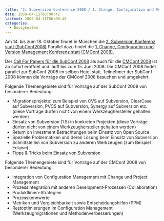 ```yaml
---
title: "2. Subversion Conference 2008 / 1. Change, Configuration und Version Management Konferenz"
date: 2008-04-11T00:00:42
lastmod: 2008-04-11T00:00:42
categories:
  - Neuigkeiten
---
```

Am 14. bis zum 18. Oktober findet in München die [2. Subversion Konferenz statt (SubConf2008)](http://www.subconf.de "2. Subversion Konferenz statt (SubConf2008)") 
Parallel dazu findet die [1. Change, Configuration und Version Management Konferenz statt (CMConf 2008)](http://www.cmconf.de/ "1. Change, Configuration und Version Management Konferenz statt (CMConf 2008)").

Der [Call For Papers für die SubConf 2008](http://www.subconf.de/call-for-papers/ "Call For Papers für die SubConf 2008") als auch für die 
[CMConf 2008](http://www.cmconf.de/call-for-papers/ "CMConf 2008") ist ab sofort eröffnet und läuft bis zum 15. Juni 2008.
Die CMConf 2008 findet parallel zur SubConf 2008 im selben Hotel statt. Teilnehmer der SubConf 2008 können die Vorträge der CMConf 2008 besuchen und umgekehrt.

Folgende Themengebiete sind für Vorträge auf der SubConf 2008 von besonderer Bedeutung:

+ Migrationsprojekte: zum Beispiel von CVS auf Subversion, ClearCase auf Subversion, PVCS auf Subversion, Synergy auf Subversion etc. (diese Vorträge dürfen nicht von einem Werkzeughersteller gehalten werden)
+ Einsatz von Subversion (1.5) in konkreten Projekten (diese Vorträge dürfen nicht von einem Werkzeughersteller gehalten werden)
+ Return on Investment Betrachtungen beim Einsatz von Open Source
+ Spezielle Problematiken und deren Lösung beim Einsatz von Subversion
+ Schnittstellen von Subversion zu anderen Werkzeugen (zum Beispiel Eclipse)
+ Tipps & Tricks beim Einsatz von Subversion

Folgende Themengebiete sind für Vorträge auf der CMConf 2008 von besonderer Bedeutung:

+ Integration von Configuration Management mit Change und Project Management
+ Prozessintegration mit anderen Development-Prozessen (Collaboration)
+ Produktlinien-Strategien
+ Prozesskennwerte
+ Metriken und Vergleichbarkeit sowie Entscheidungshilfen (PPM)
+ Restoptimierungen im Configuration Management (Werkzeugmigrationen und Methodenverbesserungen)


